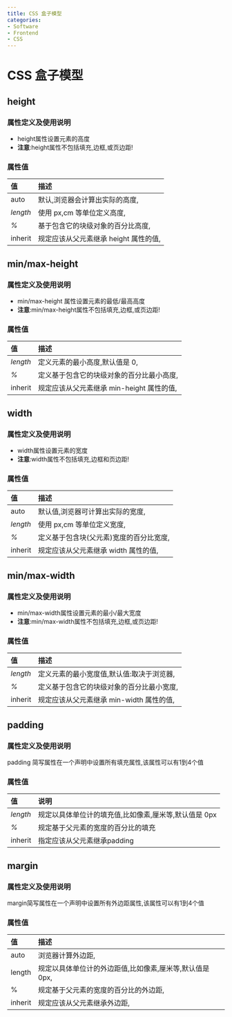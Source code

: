 ```yaml
---
title: CSS 盒子模型
categories:
- Software
- Frontend
- CSS
---
```

# CSS 盒子模型

## height

### 属性定义及使用说明

- height属性设置元素的高度
- **注意**:height属性不包括填充,边框,或页边距!

### 属性值

| 值       | 描述                                   |
| :------- | :------------------------------------- |
| auto     | 默认,浏览器会计算出实际的高度,       |
| *length* | 使用 px,cm 等单位定义高度,           |
| *%*      | 基于包含它的块级对象的百分比高度,     |
| inherit  | 规定应该从父元素继承 height 属性的值, |

## min/max-height

### 属性定义及使用说明

- min/max-height 属性设置元素的最低/最高高度
- **注意**:min/max-height属性不包括填充,边框,或页边距!

### 属性值

| 值       | 描述                                       |
| :------- | :----------------------------------------- |
| *length* | 定义元素的最小高度,默认值是 0,           |
| *%*      | 定义基于包含它的块级对象的百分比最小高度, |
| inherit  | 规定应该从父元素继承 min-height 属性的值, |

## width

### 属性定义及使用说明

- width属性设置元素的宽度
- **注意**:width属性不包括填充,边框和页边距!

### 属性值

| 值       | 描述                                       |
| :------- | :----------------------------------------- |
| auto     | 默认值,浏览器可计算出实际的宽度,         |
| *length* | 使用 px,cm 等单位定义宽度,               |
| *%*      | 定义基于包含块(父元素)宽度的百分比宽度, |
| inherit  | 规定应该从父元素继承 width 属性的值,      |

## min/max-width

### 属性定义及使用说明

- min/max-width属性设置元素的最小/最大宽度
- **注意**:min/max-width属性不包括填充,边框,或页边距!

### 属性值

| 值       | 描述                                         |
| :------- | :------------------------------------------- |
| *length* | 定义元素的最小宽度值,默认值:取决于浏览器, |
| *%*      | 定义基于包含它的块级对象的百分比最小宽度,   |
| inherit  | 规定应该从父元素继承 min-width 属性的值,    |

## padding

### 属性定义及使用说明

padding 简写属性在一个声明中设置所有填充属性,该属性可以有1到4个值

### 属性值

| 值       | 说明                                                     |
| :------- | :------------------------------------------------------- |
| *length* | 规定以具体单位计的填充值,比如像素,厘米等,默认值是 0px |
| *%*      | 规定基于父元素的宽度的百分比的填充                       |
| inherit  | 指定应该从父元素继承padding                              |

## margin

### 属性定义及使用说明

margin简写属性在一个声明中设置所有外边距属性,该属性可以有1到4个值

### 属性值

| 值      | 描述                                                         |
| :------ | :----------------------------------------------------------- |
| auto    | 浏览器计算外边距,                                           |
| length  | 规定以具体单位计的外边距值,比如像素,厘米等,默认值是 0px, |
| %       | 规定基于父元素的宽度的百分比的外边距,                       |
| inherit | 规定应该从父元素继承外边距,                                 |
